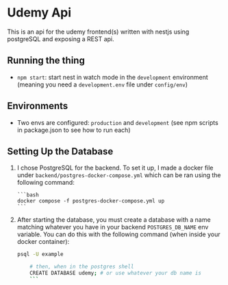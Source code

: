 # Udemy Api

This is an api for the udemy frontend(s) written with nestjs using postgreSQL and exposing a REST api.

## Running the thing

- `npm start`: start nest in watch mode in the `development` environment (meaning you need a `development.env` file
  under `config/env`)

## Environments

- Two envs are configured: `production` and `development` (see npm scripts in package.json to see how to run each)

## Setting Up the Database

1.  I chose PostgreSQL for the backend. To set it up, I made a docker file under `backend/postgres-docker-compose.yml` which
    can be ran using the following command:

        ```bash
        docker compose -f postgres-docker-compose.yml up
        ```

2.  After starting the database, you must create a database with a name matching whatever you have in your backend
    `POSTGRES_DB_NAME` env variable. You can do this with the following command (when inside your docker container):
    ```bash
    psql -U example

        # then, when in the postgres shell
        CREATE DATABASE udemy; # or use whatever your db name is
        ```
